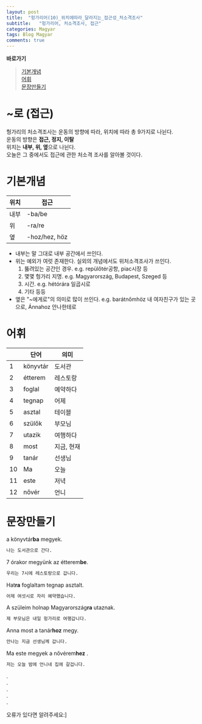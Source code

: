 ```yaml
---
layout: post
title:  "헝가리어(10)_위치에따라_달라지는_접근성_처소격조사"
subtitle:   "헝가리어, 처소격조사, 접근"
categories: Magyar
tags: Blog Magyar   
comments: true
---
```


**바로가기**                     
>[기본개념](#기본개념)         
>[어휘](#어휘)      
>[문장만들기](#문장만들기)      



# ~로 (접근)

헝가리의 처소격조사는 운동의 방향에 따라, 위치에 따라 총 9가지로 나뉜다.           
운동의 방향은 **접근, 정지, 이탈**          
위치는 **내부, 위, 옆**으로 나뉜다.        
오늘은 그 중에서도 접근에 관한 처소격 조사를 알아볼 것이다.         


# 기본개념

|**위치**| **접근** |         
| ------ | ------ |         
|내부|-ba/be|     
|위|-ra/re|      
|옆|-hoz/hez, höz|      
        
        
- 내부는 말 그대로 내부 공간에서 쓰인다.      
- 위는 예외가 여럿 존재한다. 실외의 개념에서도 위처소격조사가 쓰인다.    
  1. 뚫려있는 공간인 경우. e.g. repülőtér공항, piac시장 등      
  2. 몇몇 헝가리 지명. e.g. Magyarország, Budapest, Szeged 등      
  3. 시간. e.g. hétórára 일곱시로         
  4. 기타 등등      
- 옆은 "~에게로"의 의미로 많이 쓰인다. e.g. barátnőmhöz 내 여자친구가 있는 곳으로, Ánnahoz 안나한테로       


# 어휘


|  | **단어** | **의미** |         
| ------ | ------ | ------ |     
|1|könyvtár|도서관|       
|2|étterem|레스토랑|          
|3|foglal|예약하다|          
|4|tegnap |어제|        
|5|asztal|테이블|        
|6|szülők|부모님|        
|7|utazik|여행하다|      
|8|most|지금, 현재|         
|9|tanár|선생님|    
|10|Ma|오늘|       
|11|este|저녁|       
|12|nővér|언니|     


# 문장만들기


a könyvtár**ba** megyek.     
~~~sh
나는 도서관으로 간다.     
~~~


7 órakor megyünk az étterem**be**.     
~~~sh
우리는 7시에 레스토랑으로 갑니다.     
~~~


Hat**ra** foglaltam tegnap asztalt.     
~~~sh
어제 여섯시로 자리 예약했습니다.     
~~~


A szüleim holnap Magyarország**ra** utaznak.     
~~~sh
제 부모님은 내일 헝가리로 여행갑니다.     
~~~

Anna most a tanár**hoz** megy.     
~~~sh
안나는 지금 선생님께 갑니다.     
~~~

Ma este megyek a nővérem**hez** .     
~~~sh
저는 오늘 밤에 언니네 집에 갈겁니다.     
~~~     
         
         
.         
.         
.         
.         
.         

오류가 있다면 알려주세요:]
